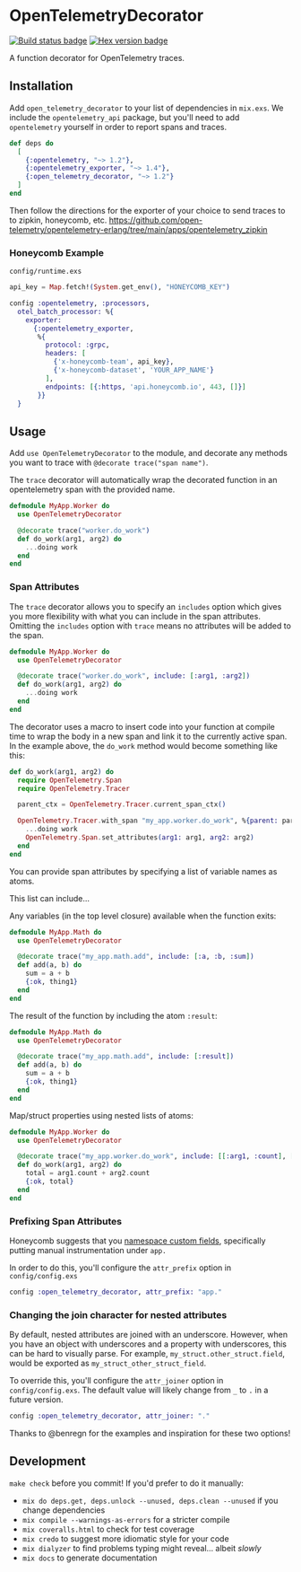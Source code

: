 # OpenTelemetryDecorator

[![Build status badge](https://github.com/marcdel/open_telemetry_decorator/workflows/Elixir%20CI/badge.svg)](https://github.com/marcdel/open_telemetry_decorator/actions)
[![Hex version badge](https://img.shields.io/hexpm/v/open_telemetry_decorator.svg)](https://hex.pm/packages/open_telemetry_decorator)

<!-- MDOC -->
<!-- INCLUDE -->
A function decorator for OpenTelemetry traces.

## Installation

Add `open_telemetry_decorator` to your list of dependencies in `mix.exs`. We include the `opentelemetry_api` package, but you'll need to add `opentelemetry` yourself in order to report spans and traces.

```elixir
def deps do
  [
    {:opentelemetry, "~> 1.2"},
    {:opentelemetry_exporter, "~> 1.4"},
    {:open_telemetry_decorator, "~> 1.2"}
  ]
end
```

Then follow the directions for the exporter of your choice to send traces to to zipkin, honeycomb, etc.
https://github.com/open-telemetry/opentelemetry-erlang/tree/main/apps/opentelemetry_zipkin

### Honeycomb Example

`config/runtime.exs`
```elixir
api_key = Map.fetch!(System.get_env(), "HONEYCOMB_KEY")

config :opentelemetry, :processors,
  otel_batch_processor: %{
    exporter:
      {:opentelemetry_exporter,
       %{
         protocol: :grpc,
         headers: [
           {'x-honeycomb-team', api_key},
           {'x-honeycomb-dataset', 'YOUR_APP_NAME'}
         ],
         endpoints: [{:https, 'api.honeycomb.io', 443, []}]
       }}
  }

```

## Usage

Add `use OpenTelemetryDecorator` to the module, and decorate any methods you want to trace with `@decorate trace("span name")`.

The `trace` decorator will automatically wrap the decorated function in an opentelemetry span with the provided name.

```elixir
defmodule MyApp.Worker do
  use OpenTelemetryDecorator

  @decorate trace("worker.do_work")
  def do_work(arg1, arg2) do
    ...doing work
  end
end
```

### Span Attributes

The `trace` decorator allows you to specify an `includes` option which gives you more flexibility with what you can include in the span attributes. Omitting the `includes` option with `trace` means no attributes will be added to the span.

```elixir
defmodule MyApp.Worker do
  use OpenTelemetryDecorator

  @decorate trace("worker.do_work", include: [:arg1, :arg2])
  def do_work(arg1, arg2) do
    ...doing work
  end
end
```

The decorator uses a macro to insert code into your function at compile time to wrap the body in a new span and link it to the currently active span. In the example above, the `do_work` method would become something like this:

```elixir
def do_work(arg1, arg2) do
  require OpenTelemetry.Span
  require OpenTelemetry.Tracer

  parent_ctx = OpenTelemetry.Tracer.current_span_ctx()

  OpenTelemetry.Tracer.with_span "my_app.worker.do_work", %{parent: parent_ctx} do
    ...doing work
    OpenTelemetry.Span.set_attributes(arg1: arg1, arg2: arg2)
  end
end
```

You can provide span attributes by specifying a list of variable names as atoms.

This list can include...

Any variables (in the top level closure) available when the function exits:

```elixir
defmodule MyApp.Math do
  use OpenTelemetryDecorator

  @decorate trace("my_app.math.add", include: [:a, :b, :sum])
  def add(a, b) do
    sum = a + b
    {:ok, thing1}
  end
end
```

The result of the function by including the atom `:result`:

```elixir
defmodule MyApp.Math do
  use OpenTelemetryDecorator

  @decorate trace("my_app.math.add", include: [:result])
  def add(a, b) do
    sum = a + b
    {:ok, thing1}
  end
end
```

Map/struct properties using nested lists of atoms:

```elixir
defmodule MyApp.Worker do
  use OpenTelemetryDecorator

  @decorate trace("my_app.worker.do_work", include: [[:arg1, :count], [:arg2, :count], :total])
  def do_work(arg1, arg2) do
    total = arg1.count + arg2.count
    {:ok, total}
  end
end
```

### Prefixing Span Attributes
Honeycomb suggests that you [namespace custom fields](https://docs.honeycomb.io/getting-data-in/data-best-practices/#namespace-custom-fields), specifically putting manual instrumentation under `app.`

In order to do this, you'll configure the `attr_prefix` option in `config/config.exs`
```elixir
config :open_telemetry_decorator, attr_prefix: "app."
```

### Changing the join character for nested attributes
By default, nested attributes are joined with an underscore. However, when you have an object with underscores and a property with underscores, this can be hard to visually parse. For example, `my_struct.other_struct.field`, would be exported as `my_struct_other_struct_field`.

To override this, you'll configure the `attr_joiner` option in `config/config.exs`. The default value will likely change from `_` to `.` in a future version.
```elixir
config :open_telemetry_decorator, attr_joiner: "."
```

Thanks to @benregn for the examples and inspiration for these two options!
<!-- MDOC -->

## Development

`make check` before you commit! If you'd prefer to do it manually:

* `mix do deps.get, deps.unlock --unused, deps.clean --unused` if you change dependencies
* `mix compile --warnings-as-errors` for a stricter compile
* `mix coveralls.html` to check for test coverage
* `mix credo` to suggest more idiomatic style for your code
* `mix dialyzer` to find problems typing might reveal… albeit *slowly*
* `mix docs` to generate documentation
